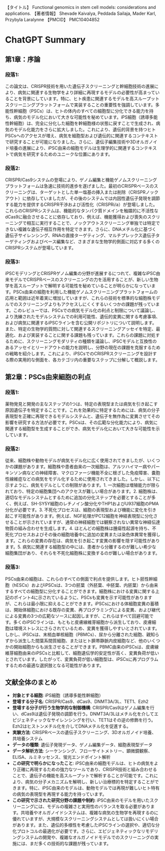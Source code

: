 【タイトル】
Functional genomics in stem cell models: considerations and applications.
【著者情報】
Shevade Kaivalya, Peddada Sailaja, Mader Karl, Przybyla Laralynne
【PMCID】
PMC10404852
# ChatGPT Summary
## 第1章：序論

### 段落1:
この論文は、CRISPR技術を用いた遺伝子スクリーニングと幹細胞技術の進展により、病気に関連する生物学をより詳細に再現するモデルの必要性が高まっていることを背景にしています。特に、ヒト疾患に関連するモデルを高スループットスクリーニングプラットフォームで実装することの重要性を強調しています。多能性幹細胞（PSCs）は、ヒトの体内のすべての細胞型に分化できる能力を持ち、病気のモデル化において大きな可能性を秘めています。iPS細胞（誘導多能性幹細胞）は、完全に分化した細胞を幹細胞様の状態に戻すことで生成され、病気のモデル化能力をさらに拡大しました。これにより、遺伝的背景を持つヒトPSCsへのアクセスが増え、病気を細胞型および遺伝的に関連するコンテキストで研究することが可能になりました。さらに、遺伝子編集技術や3Dオルガノイド培養の進展により、iPSC由来の細胞モデルは生理学的に関連するコンテキストで病気を研究するためのユニークな位置にあります。

### 段落2:
CRISPR/Cas9システムの登場により、ゲノム編集と機能ゲノムスクリーニングプラットフォームは急速に技術的進歩を遂げました。最初のCRISPRベースのスクリーニングは、ターゲットとした単一塩基の挿入または削除（CRISPRノックアウト）に依存していましたが、その後のシステムでは内因性遺伝子発現を調節する能力を提供するCRISPR干渉および活性化（CRISPRi/a）が登場しました。これらのCRISPRシステムは、機能的なタンパク質ドメインを触媒的に不活性なdCas9に融合させることに依存しており、例えば、機能獲得および喪失のスクリーニングで相互に実行することで、ノックアウトスクリーニング単独では特定できない複雑な遺伝子相互作用を特定できます。さらに、DNAメチル化に基づく遺伝子サイレンシング、RNAの直接ターゲティング、マルチプレックス遺伝子ターゲティングおよびベース編集など、さまざまな生物学的側面に対応する多くのCRISPRシステムが登場しています。

### 段落3:
iPSCモデリングとCRISPRゲノム編集の分野が進展するにつれて、複雑なiPSC由来モデルでCRISPRベースのスクリーニングの力を活用することが、新しい生物学を高スループットで解明する可能性を秘めていることが明らかになっています。PSCs由来の細胞を利用した機能ゲノムスクリーニングプラットフォームの応用と範囲は近年着実に増加していますが、これらの技術を標準的な細胞株モデルでのスクリーニングよりもアクセスしにくくするいくつかの課題が残っています。このレビューでは、PSCsでの病気モデル化の利点と制限について議論し、より洗練されたモデルシステムでの利用可能性、遺伝的変異に関する考慮事項、および病気に関連するiPSCラインを含む公開リポジトリについて説明します。また、特定の生物学的質問に対して関連するスクリーニングアッセイを特定、最適化、および実装することに関する課題も残っています。これらの課題に対処するために、スクリーニングモダリティの種類を議論し、iPSCモデルと互換性のあるアッセイとリードアウトの能力を説明し、分野の現在の課題を克服するための戦略を紹介します。これにより、iPSCsでのCRISPRスクリーニングを設計する際の実用的な側面を、各カテゴリ内の重要なステップに分解して概説します。

## 第2章：PSCs由来細胞の利点

### 段落1:
薬物発見と開発の主なステップの1つは、特定の表現型または病気を引き起こす原因遺伝子を特定することです。これを効果的に特定するためには、病気の分子表現型を正確に再現できるモデルシステムと、遺伝子を無作為に変異させてその影響を研究する方法が必要です。PSCsは、その広範な分化能力により、病気に関連する細胞型を生成することができ、病気モデル化において大きな可能性を示しています。

### 段落2:
従来、細胞株や動物モデルが病気モデル化に広く使用されてきましたが、いくつかの課題があります。細胞株や患者由来の一次細胞は、アルツハイマー病やパーキンソン病などの神経障害、マクロファージ機能不全に根ざした免疫障害、嚢胞性線維症などの病気をモデル化するために使用されてきました。しかし、以下に示すように、病気モデルとしての制限があります。1. 一次細胞は増殖能力が限られており、特定の細胞集団へのアクセスが難しい場合があります。2. 細胞株は、適切なモデルシステムとするために追加の分化ステップを必要とすることが多く、例えば、SH-SY5Y細胞のレチノイン酸分化やTHP1およびU937細胞のPMA分化が必要です。3. 不死化プロセスは、細胞の表現型および機能に変化を引き起こす可能性があります。例えば、NGF処理がPC12細胞を神経表現型に分化させることが示されていますが、通常の神経細胞では観察されない異常な神経伝達物質の組み合わせを生成します。4. ほとんどの細胞株は腫瘍性起源を持ち、不死化プロセスおよびその後の細胞培養中に追加の変異または染色体異常を獲得します。これらの変異の存在は、病気を引き起こす変異の影響を隠す可能性があります。5. 病気に関連する細胞型の中には、患者から分離するのが難しい希少な細胞集団があり、それらを不死化細胞株に変換するのが難しい場合があります。

### 段落3:
PSCs由来の細胞は、これらのすべての側面で利点を提供します。ヒト胚性幹細胞（hESCs）およびiPSCsは、3つの胚葉（外胚葉、中胚葉、内胚葉）から由来するすべての細胞型に分化することができます。細胞株における変異に関する上記のポイント4に示されているように、PSCsも変異を示す可能性がありますが、これらは最小限に抑えることができます。iPSCsにおける体細胞変異の蓄積は、開始体細胞における既存の変異、再プログラミングによる変異、および継代による変異の3つの広範なソースに起因しますが、これらはすべて回避可能です。多くのiPSCラインは、もともと皮膚線維芽細胞から派生しており、皮膚細胞は環境ストレスにさらされているため、変異を獲得しやすいとされています。しかし、iPSCsは、末梢血単核細胞（PBMCs）、尿から分離された細胞、親知らずから派生した間葉系間質細胞、またはヒト臍帯静脈内皮細胞など、他のいくつかの開始細胞からも派生させることができます。PBMC由来のiPSCsは、皮膚線維芽細胞由来のiPSCsと比較して、細胞遺伝学的安定性が高く、変異負荷が低いとされています。したがって、変異負荷が低い細胞型は、iPSCsに再プログラムするための最適な選択肢となる可能性があります。

## 文献全体のまとめ

- **対象とする細胞**: iPS細胞（誘導多能性幹細胞）
- **登場する分子名**: CRISPR/Cas9、dCas9、DNMT3A/3L、TET1、Ezh2
- **登場する分子が行う生物学的な制御機構**: CRISPR/Cas9はゲノム編集を行い、dCas9は遺伝子発現の調節を行う。DNMT3A/3Lはメチル化を介してエピジェネティックなサイレンシングを行い、TET1はその逆の修飾を行う。Ezh2はヒストンメチル化を介してDNAメチル化を促進する。
- **実験方法**: CRISPRベースの遺伝子スクリーニング、3Dオルガノイド培養、共培養システム
- **データの種類**: 遺伝子発現データ、ゲノム編集データ、細胞表現型データ
- **データ解析方法**: シーケンシング、フローサイトメトリー、顕微鏡観察、ELISA、ルミネッセンス、蛍光エンドポイント解析
- **この研究で明らかになったこと**: iPSC由来の細胞モデルは、ヒトの病気をより正確に再現するための強力なツールであり、CRISPR技術と組み合わせることで、遺伝子の機能を高スループットで解析することが可能です。これにより、病気の分子メカニズムを解明し、新しい治療標的を特定することができます。特に、iPSC由来のモデルは、動物モデルでは再現が難しいヒト特有の病気の表現型を再現する能力を持っています。
- **この研究で示された研究分野の課題や制約**: iPSC由来のモデルを用いたスクリーニングには、モデルの複雑さと実用性のバランスを取る必要があります。共培養やオルガノイドシステムは、複雑な病気の生物学を再現するのに優れていますが、大規模なスクリーニングシステムとしては扱いにくい場合があります。また、遺伝的多様性を考慮したiPSCラインの選択や、適切な分化プロトコルの最適化が必要です。さらに、エピジェネティックなリモデリングシステムの開発や、複雑なオルガノイドモデルでのスクリーニングの実施には、まだ多くの技術的な課題が残っています。